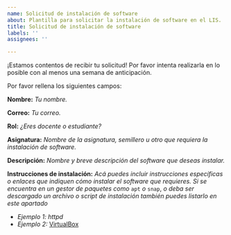 ```yaml
---
name: Solicitud de instalación de software
about: Plantilla para solicitar la instalación de software en el LIS.
title: Solicitud de instalación de software
labels: ''
assignees: ''

---
```


¡Estamos contentos de recibir tu solicitud! Por favor intenta realizarla en lo posible con al menos una semana de anticipación.

Por favor rellena los siguientes campos:

**Nombre:** _Tu nombre._

**Correo:** _Tu correo._

**Rol:** _¿Eres docente o estudiante?_

**Asignatura:** _Nombre de la asignatura, semillero u otro que requiera la instalación de software._

**Descripción:** _Nombre y breve descripción del software que deseas instalar._

**Instrucciones de instalación:** _Acá puedes incluir instrucciones específicas o enlaces que indiquen cómo instalar el software que requieres. Si se encuentra en un gestor de paquetes como_ ``apt`` _o_ ``snap``, _o deba ser descargado un archivo o script de instalación también puedes listarlo en este apartado_

- _Ejemplo 1: httpd_
- _Ejemplo 2:_ [VirtualBox](https://www.virtualbox.org/wiki/Linux_Downloads)
